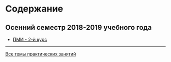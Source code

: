 # Содержание

## Осенний семестр 2018-2019 учебного года

* [ПМИ - 2-й курс](ami_79x.md)

---

[Все темы практических занятий](practice/README.md)
